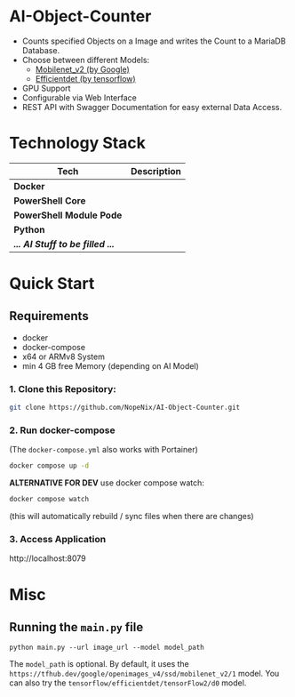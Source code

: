 # AI-Object-Counter
- Counts specified Objects on a Image and writes the Count to a MariaDB Database. 
- Choose between different Models:
  - [Mobilenet_v2 (by Google)](https://www.kaggle.com/models/google/mobilenet-v2/tensorFlow1/openimages-v4-ssd-mobilenet-v2/1?tfhub-redirect=true) 
  - [Efficientdet (by tensorflow)](https://www.kaggle.com/models/tensorflow/efficientdet/tensorFlow2/d0/1?tfhub-redirect=true)
- GPU Support 
- Configurable via Web Interface
- REST API with Swagger Documentation for easy external Data Access.

# Technology Stack
|Tech|Description|
|----|-----------|
|**Docker**||
|**PowerShell Core**||
|**PowerShell Module Pode**||
|**Python**||
|***... AI Stuff to be filled ...***||

# Quick Start
## Requirements
- docker
- docker-compose
- x64 or ARMv8 System
- min 4 GB free Memory (depending on AI Model)

### 1. Clone this Repository:
```bash
git clone https://github.com/NopeNix/AI-Object-Counter.git
```
### 2. Run docker-compose
(The ```docker-compose.yml``` also works with Portainer)
```bash
docker compose up -d
```
**ALTERNATIVE FOR DEV** use docker compose watch:
```bash
docker compose watch
```
(this will automatically rebuild / sync files when there are changes)

### 3. Access Application
http://localhost:8079

# Misc
## Running the `main.py` file
`python main.py --url image_url --model model_path`

The `model_path` is optional. By default, it uses the `https://tfhub.dev/google/openimages_v4/ssd/mobilenet_v2/1` model. You can also try the `tensorflow/efficientdet/tensorFlow2/d0` model.
